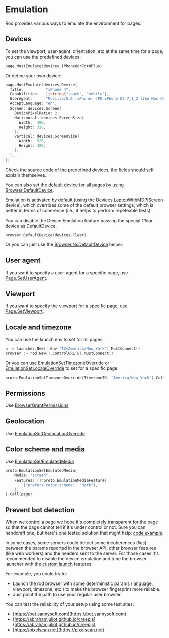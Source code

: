 # Emulation

Rod provides various ways to emulate the environment for pages.

## Devices

To set the viewport, user-agent, orientation, etc at the same time for a page, you can use the predefined devices:

```go
page.MustEmulate(devices.IPhone6or7or8Plus)
```

Or define your own device:

```go
page.MustEmulate(devices.Device{
  Title:          "iPhone 4",
  Capabilities:   []string{"touch", "mobile"},
  UserAgent:      "Mozilla/5.0 (iPhone; CPU iPhone OS 7_1_2 like Mac OS X)",
  AcceptLanguage: "en",
  Screen: devices.Screen{
    DevicePixelRatio: 2,
    Horizontal: devices.ScreenSize{
      Width:  480,
      Height: 320,
    },
    Vertical: devices.ScreenSize{
      Width:  320,
      Height: 480,
    },
  },
})
```

Check the source code of the predefined devices, the fields should self explain themselves.

You can also set the default device for all pages by using [Browser.DefaultDevice](https://pkg.go.dev/github.com/go-rod/rod#Browser.DefaultDevice).

Emulation is activated by default (using the [Devices.LaptopWithMDPIScreen](https://github.com/go-rod/rod/blob/bc44c39c9b4352c15d00bef6f6a1071205d2c388/lib/devices/list.go#L616) device), which overrides some of the default browser settings, which is better in terms of coherence (i.e., it helps to perform repeteable tests).

You can disable the Device Emulation feature passing the special _Clear_ device as DefaultDevice.

```go
browser.DefaultDevice(devices.Clear)
```

Or you can just use the [Browser.NoDefaultDevice](https://pkg.go.dev/github.com/go-rod/rod#Browser.NoDefaultDevice) helper.

## User agent

If you want to specify a user-agent for a specific page, use [Page.SetUserAgent](https://pkg.go.dev/github.com/go-rod/rod#Page.SetUserAgent).

## Viewport

If you want to specify the viewport for a specific page, use [Page.SetViewport](https://pkg.go.dev/github.com/go-rod/rod#Page.SetViewport).

## Locale and timezone

You can use the launch env to set for all pages:

```go
u := launcher.New().Env("TZ=America/New_York").MustConnect()
browser := rod.New().ControlURL(u).MustConnect()
```

Or you can use [EmulationSetTimezoneOverride](https://pkg.go.dev/github.com/go-rod/rod/lib/proto#EmulationSetTimezoneOverride)
or [EmulationSetLocaleOverride](https://pkg.go.dev/github.com/go-rod/rod/lib/proto#EmulationSetLocaleOverride)
to set for a specific page:

```go
proto.EmulationSetTimezoneOverride{TimezoneID: "America/New_York"}.Call(page)
```

## Permissions

Use [BrowserGrantPermissions](https://pkg.go.dev/github.com/go-rod/rod/lib/proto#BrowserGrantPermissions)

## Geolocation

Use [EmulationSetGeolocationOverride](https://pkg.go.dev/github.com/go-rod/rod/lib/proto#EmulationSetGeolocationOverride)

## Color scheme and media

Use [EmulationSetEmulatedMedia](https://pkg.go.dev/github.com/go-rod/rod/lib/proto#EmulationSetEmulatedMedia)

```go
proto.EmulationSetEmulatedMedia{
    Media: "screen",
    Features: []*proto.EmulationMediaFeature{
        {"prefers-color-scheme", "dark"},
    },
}.Call(page)
```

## Prevent bot detection

When we control a page we hope it's completely transparent for the page so that the page cannot tell if it's under
control or not. Sure you can handcraft one, but here's one tested solution that might help:
[code example](https://github.com/go-rod/stealth/blob/master/examples_test.go).

In some cases, some servers could detect some incoherences (_lies_) between the params reported in the browser API, other browser features (like web workers) and the headers sent to the server. For those cases it's recommended to disable the device emulation and tune the browser launcher with the [custom launch](custom-launch.md) features.

For example, you could try to:

- Launch the rod browser with some deterministic params (language, viewport, timezone, etc.) to make the browser fingerprint more reliable.
- Just point the path to use your regular user browser.

You can test the reliability of your setup using some test sites:

- [https://bot.sannysoft.com](https://bot.sannysoft.com)
- [https://abrahamjuliot.github.io/creepjs](https://abrahamjuliot.github.io/creepjs)
- [https://pixelscan.net](https://pixelscan.net)
